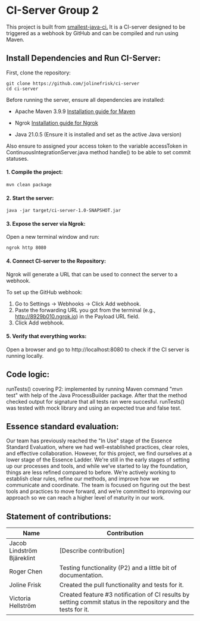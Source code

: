 # CI-Server Group 2
This project is built from [smallest-java-ci.](https://github.com/KTH-DD2480/smallest-java-ci)
It is a CI-server designed to be triggered as a webhook by GitHub and can be compiled and run using Maven.



## Install Dependencies and Run CI-Server:


First, clone the repository:
```
git clone https://github.com/jolinefrisk/ci-server
cd ci-server
```


Before running the server, ensure all dependencies are installed:

* Apache Maven 3.9.9
[Installation guide for Maven](https://maven.apache.org/install.html)

* Ngrok
[Installation guide for Ngrok](https://ngrok.com/docs/guides/device-gateway/linux/)

* Java 21.0.5 (Ensure it is installed and set as the active Java version)

Also ensure to assigned your access token to the variable accessToken in ContinuousIntegrationServer.java method handle() to be able to set commit statuses.

#### 1. Compile the project:

```
mvn clean package
```

#### 2. Start the server:

```
java -jar target/ci-server-1.0-SNAPSHOT.jar
```

#### 3. Expose the server via Ngrok:

Open a new terminal window and run:

```
ngrok http 8080
```

#### 4. Connect CI-server to the Repository:

Ngrok will generate a URL that can be used to connect the server to a webhook.

To set up the GitHub webhook:
1. Go to Settings → Webhooks → Click Add webhook.
2. Paste the forwarding URL you got from the terminal (e.g., http://8929b010.ngrok.io) in the Payload URL field.
3. Click Add webhook.

#### 5. Verify that everything works:

Open a browser and go to http://localhost:8080 to check if the CI server is running locally.

## Code logic:

runTests() covering P2: implemented by running Maven command "mvn test" with help of the Java ProcessBuilder package. After that the method checked output for signature that all tests ran were succesful. runTests() was tested with mock library and using an expected true and false test.

## Essence standard evaluation:
Our team has previously reached the "In Use" stage of the Essence Standard Evaluation, where we had well-established practices, clear roles, and effective collaboration. However, for this project, we find ourselves at a lower stage of the Essence Ladder. We're still in the early stages of setting up our processes and tools, and while we’ve started to lay the foundation, things are less refined compared to before. We’re actively working to establish clear rules, refine our methods, and improve how we communicate and coordinate. The team is focused on figuring out the best tools and practices to move forward, and we’re committed to improving our approach so we can reach a higher level of maturity in our work.

## Statement of contributions:
| Name                     | Contribution                          |
|--------------------------|--------------------------------------|
| Jacob Lindström Bjäreklint | [Describe contribution]             |
| Roger Chen               | Testing functionality (P2) and a little bit of documentation.          |
| Joline Frisk             | Created the pull functionality and tests for it. |
| Victoria Hellström       | Created feature #3 notification of CI results by setting commit status in the repository and the tests for it. |
